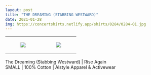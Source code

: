 ```yaml
---
layout: post
title: "THE DREAMING (STABBING WESTWARD)"
date: 2021-01-28
img: https://concertshirts.netlify.app/shirts/0284/0284-01.jpg
---
```




<table style="width:100%;"><tr><td style="vertical-align:top;">
      <figure class="tmblr-full" data-orig-height="2048" data-orig-width="1365" data-orig-src="https://concertshirts.netlify.app/shirts/0284/0284-01.jpg"><img src="https://64.media.tumblr.com/cfa314be9bfd7d66a8744830f160d24b/672ad280724b8085-38/s540x810/bcc40ccef0d0ca068b9fa430f5b1dcb4f1b51d1f.jpg" data-orig-height="2048" data-orig-width="1365" data-orig-src="https://concertshirts.netlify.app/shirts/0284/0284-01.jpg"/></figure></td>
    <td style="vertical-align:top;">
      <figure class="tmblr-full" data-orig-height="2048" data-orig-width="1365" data-orig-src="https://concertshirts.netlify.app/shirts/0284/0284-02.jpg"><img src="https://64.media.tumblr.com/2dc39eed74c21a85a12b17f643942252/672ad280724b8085-dc/s540x810/a15cff33142f08240b47f225ab672e9d021b2321.jpg" data-orig-height="2048" data-orig-width="1365" data-orig-src="https://concertshirts.netlify.app/shirts/0284/0284-02.jpg"/></figure></td>
  </tr></table><p>
  The Dreaming (Stabbing Westward) | Rise Again<br/>SMALL | 100% Cotton | Alstyle Apparel &amp; Activewear
</p>
